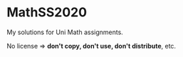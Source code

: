 # MathSS2020

My solutions for Uni Math assignments. 

No license => **don't copy, don't use, don't distribute**, etc.
